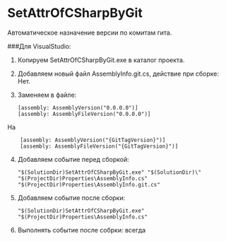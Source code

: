 # SetAttrOfCSharpByGit
Автоматическое назначение версии по комитам гита.

###Для VisualStudio:
1.  Копируем SetAttrOfCSharpByGit.exe в каталог проекта.
2.  Добавляем новый файл AssemblyInfo.git.cs, действие при сборке: Нет.
3.  Заменяем в файле:

        [assembly: AssemblyVersion("0.0.0.0")]
        [assembly: AssemblyFileVersion("0.0.0.0")]

На

        [assembly: AssemblyVersion("{GitTagVersion}")]
        [assembly: AssemblyFileVersion("{GitTagVersion}")]

4.  Добавляем событие перед сборкой:

        "$(SolutionDir)SetAttrOfCSharpByGit.exe" "$(SolutionDir)\" "$(ProjectDir)Properties\AssemblyInfo.cs" "$(ProjectDir)Properties\AssemblyInfo.git.cs"

5.  Добавляем событие после сборки:

        "$(SolutionDir)SetAttrOfCSharpByGit.exe" "$(ProjectDir)Properties\AssemblyInfo.cs"
        
6.  Выполнять событие после собрки: всегда
